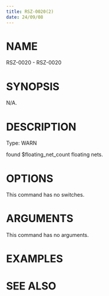 ```yaml
---
title: RSZ-0020(2)
date: 24/09/08
---
```


# NAME

RSZ-0020 - RSZ-0020

# SYNOPSIS

N/A.

# DESCRIPTION

Type: WARN

found $floating_net_count floating nets.

# OPTIONS

This command has no switches.

# ARGUMENTS

This command has no arguments.

# EXAMPLES

# SEE ALSO
